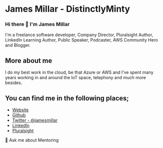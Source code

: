 # James Millar - DistinctlyMinty


<!-- ![James Millar](/images/jamesmillar.png) -->

### Hi there 👋 I'm James Millar

I'm a freelance software developer, Company Director, Pluralsight Author,  LinkedIn Learning Author, Public Speaker, Podcaster, AWS Community Hero and Blogger.

## More about me

I do my best work in the cloud, be that Azure or AWS and I've spent many years working in and around the IoT space, telephony and much more besides.

## You can find me in the following places;

- [Website](https://www.james-millar.co.uk "Website")
- [Github](https://github.com/distinctlyminty "Github")
- [Twitter - @jamesmillar](https://twitter.com/jamesmillar "Twitter - jamesmillar")
- [LinkedIn](https://www.linkedin.com/in/jamesmillar/ "LinkedIn")
- [Pluralsight](https://www.pluralsight.com/authors/james-millar "Pluralsight")



💬 Ask me about Mentoring
